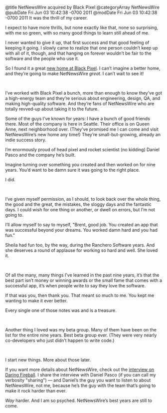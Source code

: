 @title NetNewsWire acquired by Black Pixel
@categoryArray NetNewsWire
@pubDate Fri Jun 03 10:42:38 -0700 2011
@modDate Fri Jun 03 10:42:38 -0700 2011
It was the thrill of my career.

I expect to have more thrills, but none exactly like that, none so surprising, with me so green, with so many good things to learn still ahead of me.

I never wanted to give it up, that first success and that good feeling of keeping it going. I slowly came to realize that one person couldn’t keep up with all of it, though, and that hanging on forever wouldn’t be fair to the software and the people who use it.

So I found it a great <a href="http://blackpixel.com/blog/1145/black-pixel-acquires-netnewswire/">new home at Black Pixel</a>. I can’t imagine a better home, and they’re going to make NetNewsWire *great*. I can’t wait to see it!

<br />

I’ve worked with Black Pixel a bunch, more than enough to know they’ve got a high-energy team and they’re serious about engineering, design, QA, and making high-quality software. And they’re fans of NetNewsWire who are totally revved-up about taking it to the future.

Some of the guys I’ve known for years: I have a bunch of good friends there. Most of the company is here in Seattle. Their office is on Queen Anne, next neighborhood over. (They’ve promised me I can come and visit NetNewsWire’s new home any time!) They’re small-but-growing, already an indie success story.

I’m enormously proud of head pixel and rocket scientist (no kidding) Daniel Pasco and the company he’s built.

Imagine turning over something you created and then worked on for nine years. You’d want to be damn sure it was going to the right place.

I did.

<br />

I’ve given myself permission, as I should, to look back over the whole thing, the good and the great, the mistakes, the sloggy days and the fantastic days. I could wish for one thing or another, or dwell on errors, but I’m not going to.

I’ll allow myself to say to myself, "Brent, good job. You created an app that was successful beyond your dreams. You worked damn hard and you had fun."

Sheila had fun too, by the way, during the Ranchero Software years. And she deserves a round of applause for working so hard and well. She loved it.

<br />

Of all the many, many things I’ve learned in the past nine years, it’s that the best part isn’t money or winning awards or the small fame that comes with a successful app, it’s when people write to say they love the software.

If that was you, then thank you. That meant so much to me. You kept me wanting to make it ever better.

Every single one of those notes was and is a treasure.

<br />

Another thing I loved was my beta group. Many of them have been on the list for the entire nine years. Best beta group ever. (They were very nearly co-developers who just didn’t happen to write code.)

<br />

I start new things. More about those later.

If you want more details about NetNewsWire, check out the <a href="http://daringfireball.net/2011/06/netnewswire_black_pixel">interview on Daring Fireball</a>. I share the interview with Daniel Pasco (if you can call my verbosity "sharing") — and Daniel’s the guy you want to listen to about NetNewsWire, not me, because he’s the guy with the team that’s going to make it rock harder than ever.

*Way* harder. And I am so psyched. NetNewsWire’s best years are still to come.


